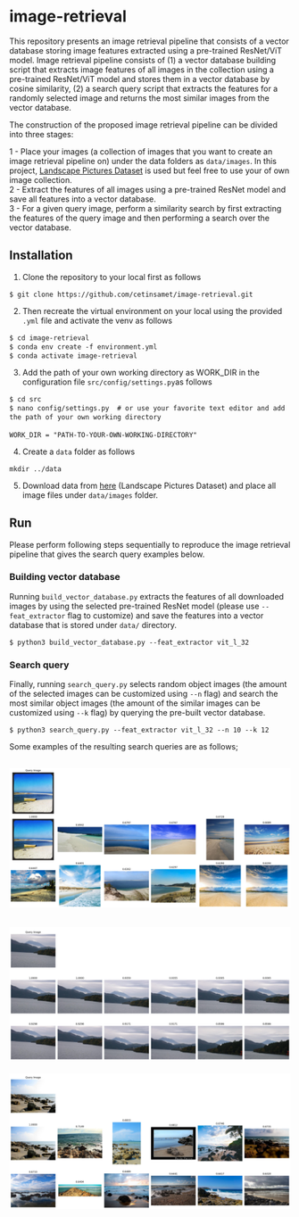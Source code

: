 # image-retrieval

This repository presents an image retrieval pipeline that consists of a vector database storing image features extracted using a pre-trained ResNet/ViT model. Image retrieval pipeline consists of (1) a vector database building script that extracts image features of all images in the collection using a pre-trained ResNet/ViT model and stores them in a vector database by cosine similarity, (2) a search query script that extracts the features for a randomly selected image and returns the most similar images from the vector database.

The construction of the proposed image retrieval pipeline can be divided into three stages:

1 - Place your images (a collection of images that you want to create an image retrieval pipeline on) under the data folders as ```data/images```. In this project, [Landscape Pictures Dataset](https://www.kaggle.com/datasets/arnaud58/landscape-pictures) is used but feel free to use your of own image collection.   
2 - Extract the features of all images using a pre-trained ResNet model and save all features into a vector database.  
3 - For a given query image, perform a similarity search by first extracting the features of the query image and then performing a search over the vector database.  

## Installation
1. Clone the repository to your local first as follows    
```    
$ git clone https://github.com/cetinsamet/image-retrieval.git
```

2. Then recreate the virtual environment on your local using the provided ```.yml``` file and activate the venv as follows    
```
$ cd image-retrieval  
$ conda env create -f environment.yml
$ conda activate image-retrieval
```

3. Add the path of your own working directory as WORK_DIR in the configuration file ```src/config/settings.py```as follows
```
$ cd src
$ nano config/settings.py  # or use your favorite text editor and add the path of your own working directory

WORK_DIR = "PATH-TO-YOUR-OWN-WORKING-DIRECTORY"
```

4. Create a ```data``` folder as follows
```
mkdir ../data
```

5. Download data from [here](https://www.kaggle.com/datasets/arnaud58/landscape-pictures) (Landscape Pictures Dataset) and place all image files under ```data/images``` folder.

## Run
Please perform following steps sequentially to reproduce the image retrieval pipeline that gives the search query examples below.

### Building vector database
Running ```build_vector_database.py``` extracts the features of all downloaded images by using the selected pre-trained ResNet model (please use ```--feat_extractor``` flag to customize) and save the features into a vector database that is stored under ```data/``` directory.

```    
$ python3 build_vector_database.py --feat_extractor vit_l_32
```

### Search query
Finally, running ```search_query.py``` selects random object images (the amount of the selected images can be customized using ```--n``` flag) and search the most similar object images (the amount of the similar images can be customized using ```--k``` flag) by querying the pre-built vector database. 
```    
$ python3 search_query.py --feat_extractor vit_l_32 --n 10 --k 12
```

Some examples of the resulting search queries are as follows;

![img.png](results/results_vit_l_32/query_001.jpg)
---
![img.png](results/results_vit_l_32/query_002.jpg)
---
![img.png](results/results_vit_l_32/query_003.jpg)

